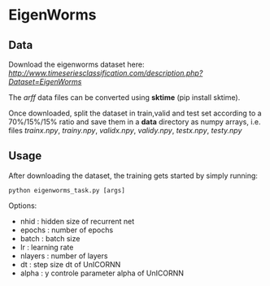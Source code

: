 # EigenWorms

## Data
Download the eigenworms dataset here: *http://www.timeseriesclassification.com/description.php?Dataset=EigenWorms*

The *arff* data files can be converted using **sktime** (pip install sktime).

Once downloaded, split the dataset in train,valid and test set according to a 70%/15%/15% ratio and save them
in a **data** directory as numpy arrays, i.e. files
*trainx.npy*, *trainy.npy*, *validx.npy*, *validy.npy*, *testx.npy*, *testy.npy*
## Usage
After downloading the dataset, the training gets started by simply running:
```
python eigenworms_task.py [args]
```

Options:
- nhid : hidden size of recurrent net
- epochs : number of epochs
- batch : batch size
- lr : learning rate
- nlayers : number of layers
- dt : step size dt of UnICORNN
- alpha : y controle parameter alpha of UnICORNN
